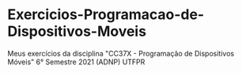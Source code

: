 # Exercicios-Programacao-de-Dispositivos-Moveis
Meus exercícios da disciplina "CC37X - Programação de Dispositivos Móveis" 6° Semestre 2021 (ADNP) UTFPR
